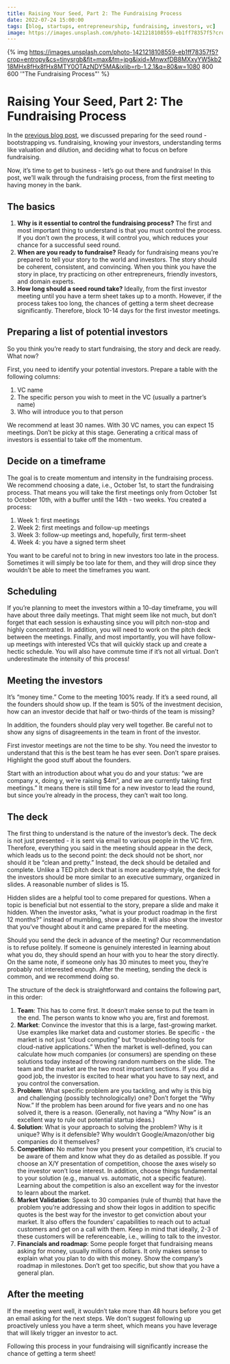```yaml
---
title: Raising Your Seed, Part 2: The Fundraising Process
date: 2022-07-24 15:00:00
tags: [blog, startups, entrepreneurship, fundraising, investors, vc]
image: https://images.unsplash.com/photo-1421218108559-eb1ff78357f5?crop=entropy&cs=tinysrgb&fit=max&fm=jpg&ixid=MnwxfDB8MXxyYW5kb218MHx8fHx8fHx8MTY0OTAzNDY5MA&ixlib=rb-1.2.1&q=80&w=1080
---
```


{% img https://images.unsplash.com/photo-1421218108559-eb1ff78357f5?crop=entropy&cs=tinysrgb&fit=max&fm=jpg&ixid=MnwxfDB8MXxyYW5kb218MHx8fHx8fHx8MTY0OTAzNDY5MA&ixlib=rb-1.2.1&q=80&w=1080 800 600 '"The Fundraising Process"' %}


# Raising Your Seed, Part 2: The Fundraising Process

In the [previous blog post][1], we discussed preparing for the seed round - bootstrapping vs. fundraising, knowing your investors, understanding terms like valuation and dilution, and deciding what to focus on before fundraising.

Now, it’s time to get to business - let’s go out there and fundraise! In this post, we’ll walk through the fundraising process, from the first meeting to having money in the bank.

## The basics

1.  **Why is it essential to control the fundraising process?** The first and most important thing to understand is that you must control the process. If you don’t own the process, it will control you, which reduces your chance for a successful seed round.
2.  **When are you ready to fundraise?** Ready for fundraising means you’re prepared to tell your story to the world and investors. The story should be coherent, consistent, and convincing. When you think you have the story in place, try practicing on other entrepreneurs, friendly investors, and domain experts.
3.  **How long should a seed round take?** Ideally, from the first investor meeting until you have a term sheet takes up to a month. However, if the process takes too long, the chances of getting a term sheet decrease significantly. Therefore, block 10-14 days for the first investor meetings.

## Preparing a list of potential investors

So you think you’re ready to start fundraising, the story and deck are ready. What now?

First, you need to identify your potential investors. Prepare a table with the following columns:

1.  VC name
2.  The specific person you wish to meet in the VC (usually a partner’s name)
3.  Who will introduce you to that person

We recommend at least 30 names. With 30 VC names, you can expect 15 meetings. Don’t be picky at this stage. Generating a critical mass of investors is essential to take off the momentum.

## Decide on a timeframe

The goal is to create momentum and intensity in the fundraising process. We recommend choosing a date, i.e., October 1st, to start the fundraising process. That means you will take the first meetings only from October 1st to October 10th, with a buffer until the 14th - two weeks. You created a process:

1.  Week 1: first meetings
2.  Week 2: first meetings and follow-up meetings
3.  Week 3: follow-up meetings and, hopefully, first term-sheet
4.  Week 4: you have a signed term sheet

You want to be careful not to bring in new investors too late in the process. Sometimes it will simply be too late for them, and they will drop since they wouldn’t be able to meet the timeframes you want.

## Scheduling

If you’re planning to meet the investors within a 10-day timeframe, you will have about three daily meetings. That might seem like not much, but don’t forget that each session is exhausting since you will pitch non-stop and highly concentrated. In addition, you will need to work on the pitch deck between the meetings. Finally, and most importantly, you will have follow-up meetings with interested VCs that will quickly stack up and create a hectic schedule. You will also have commute time if it’s not all virtual. Don’t underestimate the intensity of this process!

## Meeting the investors

It’s “money time.” Come to the meeting 100% ready. If it’s a seed round, all the founders should show up. If the team is 50% of the investment decision, how can an investor decide that half or two-thirds of the team is missing?

In addition, the founders should play very well together. Be careful not to show any signs of disagreements in the team in front of the investor.

First investor meetings are not the time to be shy. You need the investor to understand that this is the best team he has ever seen. Don’t spare praises. Highlight the good stuff about the founders.

Start with an introduction about what you do and your status: “we are company x, doing y, we’re raising $4m”, and we are currently taking first meetings.” It means there is still time for a new investor to lead the round, but since you’re already in the process, they can’t wait too long.

## The deck

The first thing to understand is the nature of the investor’s deck. The deck is not just presented - it is sent via email to various people in the VC firm. Therefore, everything you said in the meeting should appear in the deck, which leads us to the second point: the deck should not be short, nor should it be “clean and pretty.” Instead, the deck should be detailed and complete. Unlike a TED pitch deck that is more academy-style, the deck for the investors should be more similar to an executive summary, organized in slides. A reasonable number of slides is 15.

Hidden slides are a helpful tool to come prepared for questions. When a topic is beneficial but not essential to the story, prepare a slide and make it hidden. When the investor asks, “what is your product roadmap in the first 12 months?” instead of mumbling, show a slide. It will also show the investor that you’ve thought about it and came prepared for the meeting.

Should you send the deck in advance of the meeting? Our recommendation is to refuse politely. If someone is genuinely interested in learning about what you do, they should spend an hour with you to hear the story directly. On the same note, if someone only has 30 minutes to meet you, they’re probably not interested enough. After the meeting, sending the deck is common, and we recommend doing so.

The structure of the deck is straightforward and contains the following part, in this order:

1.  **Team**: This has to come first. It doesn’t make sense to put the team in the end. The person wants to know who you are, first and foremost.
2.  **Market**: Convince the investor that this is a large, fast-growing market. Use examples like market data and customer stories. Be specific - the market is not just “cloud computing” but “troubleshooting tools for cloud-native applications.” When the market is well-defined, you can calculate how much companies (or consumers) are spending on these solutions today instead of throwing random numbers on the slide. The team and the market are the two most important sections. If you did a good job, the investor is excited to hear what you have to say next, and you control the conversation.
3.  **Problem**: What specific problem are you tackling, and why is this big and challenging (possibly technologically) one? Don’t forget the “Why Now.” If the problem has been around for five years and no one has solved it, there is a reason. (Generally, not having a “Why Now” is an excellent way to rule out potential startup ideas.)
4.  **Solution**: What is your approach to solving the problem? Why is it unique? Why is it defensible? Why wouldn’t Google/Amazon/other big companies do it themselves?
5.  **Competition**: No matter how you present your competition, it’s crucial to be aware of them and know what they do as detailed as possible. If you choose an X/Y presentation of competition, choose the axes wisely so the investor won’t lose interest. In addition, choose things fundamental to your solution (e.g., manual vs. automatic, not a specific feature). Learning about the competition is also an excellent way for the investor to learn about the market.
6.  **Market Validation**: Speak to 30 companies (rule of thumb) that have the problem you’re addressing and show their logos in addition to specific quotes is the best way for the investor to get conviction about your market. It also offers the founders’ capabilities to reach out to actual customers and get on a call with them. Keep in mind that ideally, 2-3 of these customers will be referenceable, i.e., willing to talk to the investor.
7.  **Financials and roadmap**: Some people forget that fundraising means asking for money, usually millions of dollars. It only makes sense to explain what you plan to do with this money. Show the company’s roadmap in milestones. Don’t get too specific, but show that you have a general plan.

## After the meeting

If the meeting went well, it wouldn’t take more than 48 hours before you get an email asking for the next steps. We don’t suggest following up proactively unless you have a term sheet, which means you have leverage that will likely trigger an investor to act.

Following this process in your fundraising will significantly increase the chance of getting a term sheet!

[1]: https://forfounders.io/raising-your-seed-part-1/
